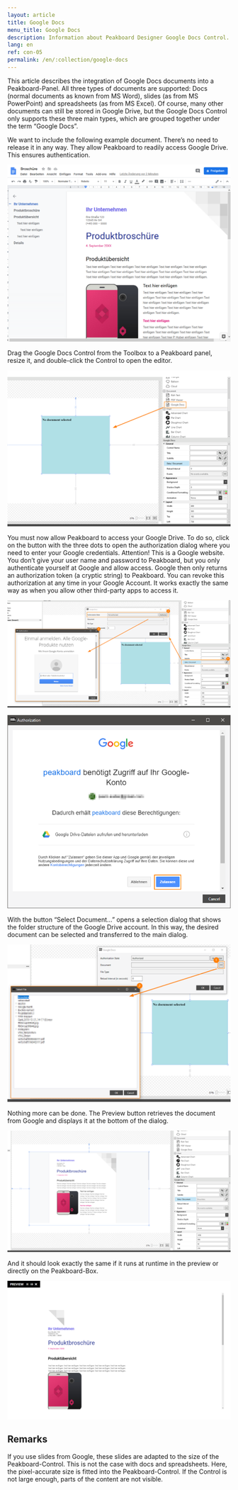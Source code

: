 ```yaml
---
layout: article
title: Google Docs  
menu_title: Google Docs
description: Information about Peakboard Designer Google Docs Control.
lang: en
ref: con-05
permalink: /en/:collection/google-docs
---
```


This article describes the integration of Google Docs documents into a Peakboard-Panel. All three types of documents are supported: Docs (normal documents as known from MS Word), slides (as from MS PowerPoint) and spreadsheets (as from MS Excel). Of course, many other documents can still be stored in Google Drive, but the Google Docs Control only supports these three main types, which are grouped together under the term “Google Docs”.

We want to include the following example document. There’s no need to release it in any way. They allow Peakboard to readily access Google Drive. This ensures authentication.

![image_1](/assets/images/Controls/Google-Docs/ControlsGoogleDocs01.png)

Drag the Google Docs Control from the Toolbox to a Peakboard panel, resize it, and double-click the Control to open the editor.

![image_1](/assets/images/Controls/Google-Docs/ControlsGoogleDocs02.png)

You must now allow Peakboard to access your Google Drive. To do so, click on the button with the three dots to open the authorization dialog where you need to enter your Google credentials. Attention! This is a Google website. You don’t give your user name and password to Peakboard, but you only authenticate yourself at Google and allow access. Google then only returns an authorization token (a cryptic string) to Peakboard. You can revoke this authorization at any time in your Google Account. It works exactly the same way as when you allow other third-party apps to access it.

![image_1](/assets/images/Controls/Google-Docs/ControlsGoogleDocs03.png)

![image_1](/assets/images/Controls/Google-Docs/ControlsGoogleDocs04.png)

With the button “Select Document…” opens a selection dialog that shows the folder structure of the Google Drive account. In this way, the desired document can be selected and transferred to the main dialog.

![image_1](/assets/images/Controls/Google-Docs/ControlsGoogleDocs05.png)

Nothing more can be done. The Preview button retrieves the document from Google and displays it at the bottom of the dialog.

![image_1](/assets/images/Controls/Google-Docs/ControlsGoogleDocs06.png)

And it should look exactly the same if it runs at runtime in the preview or directly on the Peakboard-Box.

![image_1](/assets/images/Controls/Google-Docs/ControlsGoogleDocs07.png)

## Remarks
If you use slides from Google, these slides are adapted to the size of the Peakboard-Control. This is not the case with docs and spreadsheets. Here, the pixel-accurate size is fitted into the Peakboard-Control. If the Control is not large enough, parts of the content are not visible.
